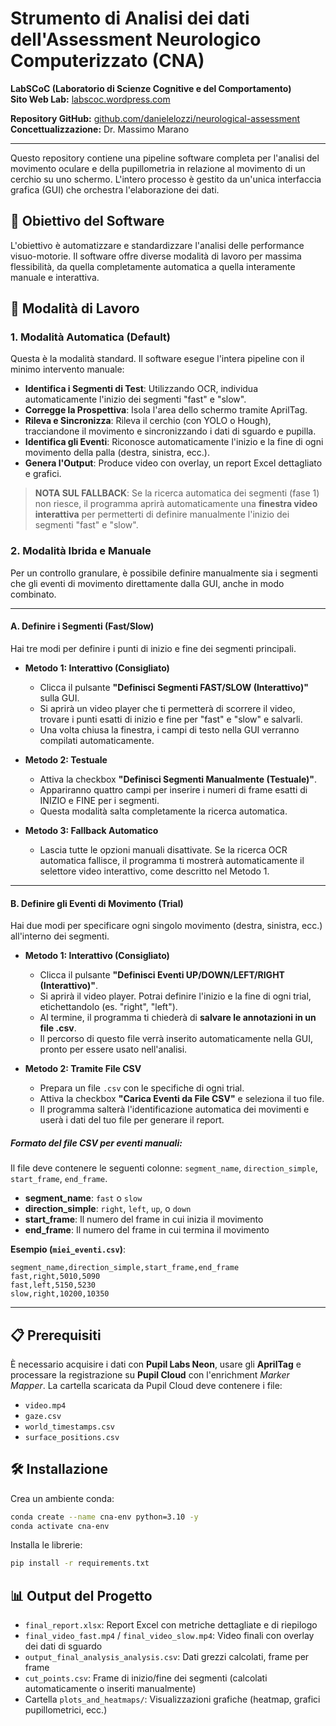 # Strumento di Analisi dei dati dell'Assessment Neurologico Computerizzato (CNA)

**LabSCoC (Laboratorio di Scienze Cognitive e del Comportamento)**  
**Sito Web Lab:** [labscoc.wordpress.com](https://labscoc.wordpress.com)

**Repository GitHub:** [github.com/danielelozzi/neurological-assessment](https://github.com/danielelozzi/neurological-assessment)  
**Concettualizzazione:** Dr. Massimo Marano

---

Questo repository contiene una pipeline software completa per l'analisi del movimento oculare e della pupillometria in relazione al movimento di un cerchio su uno schermo. L'intero processo è gestito da un'unica interfaccia grafica (GUI) che orchestra l'elaborazione dei dati.

## 🎯 Obiettivo del Software
L'obiettivo è automatizzare e standardizzare l'analisi delle performance visuo-motorie. Il software offre diverse modalità di lavoro per massima flessibilità, da quella completamente automatica a quella interamente manuale e interattiva.

## 🚀 Modalità di Lavoro

### 1. Modalità Automatica (Default)
Questa è la modalità standard. Il software esegue l'intera pipeline con il minimo intervento manuale:

- **Identifica i Segmenti di Test**: Utilizzando OCR, individua automaticamente l'inizio dei segmenti "fast" e "slow".
- **Corregge la Prospettiva**: Isola l'area dello schermo tramite AprilTag.
- **Rileva e Sincronizza**: Rileva il cerchio (con YOLO o Hough), tracciandone il movimento e sincronizzando i dati di sguardo e pupilla.
- **Identifica gli Eventi**: Riconosce automaticamente l'inizio e la fine di ogni movimento della palla (destra, sinistra, ecc.).
- **Genera l'Output**: Produce video con overlay, un report Excel dettagliato e grafici.

> **NOTA SUL FALLBACK**: Se la ricerca automatica dei segmenti (fase 1) non riesce, il programma aprirà automaticamente una **finestra video interattiva** per permetterti di definire manualmente l'inizio dei segmenti "fast" e "slow".

### 2. Modalità Ibrida e Manuale
Per un controllo granulare, è possibile definire manualmente sia i segmenti che gli eventi di movimento direttamente dalla GUI, anche in modo combinato.

---

#### A. Definire i Segmenti (Fast/Slow)
Hai tre modi per definire i punti di inizio e fine dei segmenti principali.

* **Metodo 1: Interattivo (Consigliato)**
    * Clicca il pulsante **"Definisci Segmenti FAST/SLOW (Interattivo)"** sulla GUI.
    * Si aprirà un video player che ti permetterà di scorrere il video, trovare i punti esatti di inizio e fine per "fast" e "slow" e salvarli.
    * Una volta chiusa la finestra, i campi di testo nella GUI verranno compilati automaticamente.

* **Metodo 2: Testuale**
    * Attiva la checkbox **"Definisci Segmenti Manualmente (Testuale)"**.
    * Appariranno quattro campi per inserire i numeri di frame esatti di INIZIO e FINE per i segmenti.
    * Questa modalità salta completamente la ricerca automatica.

* **Metodo 3: Fallback Automatico**
    * Lascia tutte le opzioni manuali disattivate. Se la ricerca OCR automatica fallisce, il programma ti mostrerà automaticamente il selettore video interattivo, come descritto nel Metodo 1.

---

#### B. Definire gli Eventi di Movimento (Trial)
Hai due modi per specificare ogni singolo movimento (destra, sinistra, ecc.) all'interno dei segmenti.

* **Metodo 1: Interattivo (Consigliato)**
    * Clicca il pulsante **"Definisci Eventi UP/DOWN/LEFT/RIGHT (Interattivo)"**.
    * Si aprirà il video player. Potrai definire l'inizio e la fine di ogni trial, etichettandolo (es. "right", "left").
    * Al termine, il programma ti chiederà di **salvare le annotazioni in un file .csv**.
    * Il percorso di questo file verrà inserito automaticamente nella GUI, pronto per essere usato nell'analisi.

* **Metodo 2: Tramite File CSV**
    * Prepara un file `.csv` con le specifiche di ogni trial.
    * Attiva la checkbox **"Carica Eventi da File CSV"** e seleziona il tuo file.
    * Il programma salterà l'identificazione automatica dei movimenti e userà i dati del tuo file per generare il report.

##### Formato del file CSV per eventi manuali:
Il file deve contenere le seguenti colonne: `segment_name`, `direction_simple`, `start_frame`, `end_frame`.

- **segment_name**: `fast` o `slow`
- **direction_simple**: `right`, `left`, `up`, o `down`
- **start_frame**: Il numero del frame in cui inizia il movimento
- **end_frame**: Il numero del frame in cui termina il movimento

**Esempio (`miei_eventi.csv`)**:
```csv
segment_name,direction_simple,start_frame,end_frame
fast,right,5010,5090
fast,left,5150,5230
slow,right,10200,10350
```

---

## 📋 Prerequisiti
È necessario acquisire i dati con **Pupil Labs Neon**, usare gli **AprilTag** e processare la registrazione su **Pupil Cloud** con l'enrichment *Marker Mapper*. La cartella scaricata da Pupil Cloud deve contenere i file:

- `video.mp4`
- `gaze.csv`
- `world_timestamps.csv`
- `surface_positions.csv`

## 🛠️ Installazione

Crea un ambiente conda:
```bash
conda create --name cna-env python=3.10 -y
conda activate cna-env
```

Installa le librerie:
```bash
pip install -r requirements.txt
```

## 📊 Output del Progetto

- `final_report.xlsx`: Report Excel con metriche dettagliate e di riepilogo
- `final_video_fast.mp4` / `final_video_slow.mp4`: Video finali con overlay dei dati di sguardo
- `output_final_analysis_analysis.csv`: Dati grezzi calcolati, frame per frame
- `cut_points.csv`: Frame di inizio/fine dei segmenti (calcolati automaticamente o inseriti manualmente)
- Cartella `plots_and_heatmaps/`: Visualizzazioni grafiche (heatmap, grafici pupillometrici, ecc.)